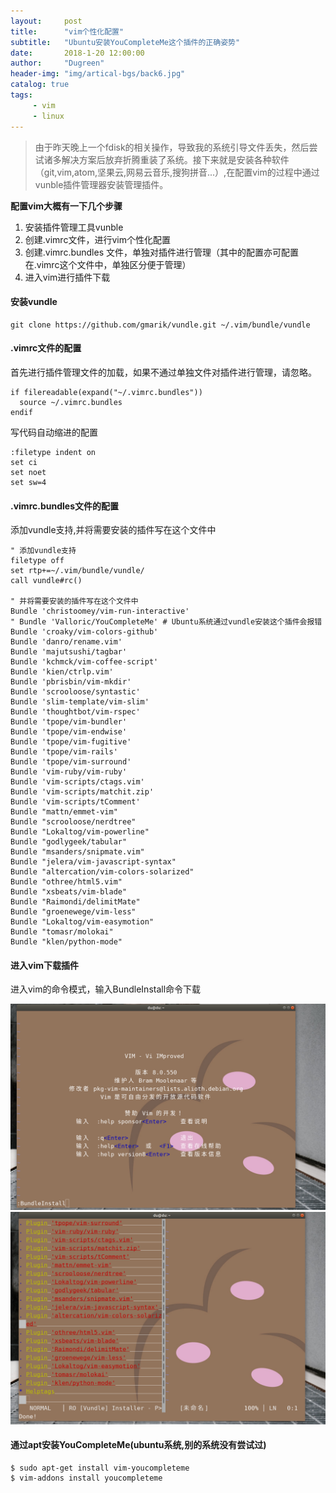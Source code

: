 ```yaml
---
layout:     post
title:      "vim个性化配置"
subtitle:   "Ubuntu安装YouCompleteMe这个插件的正确姿势"
date:       2018-1-20 12:00:00
author:     "Dugreen"
header-img: "img/artical-bgs/back6.jpg"
catalog: true
tags:
     - vim
     - linux
---
```


> 由于昨天晚上一个fdisk的相关操作，导致我的系统引导文件丢失，然后尝试诸多解决方案后放弃折腾重装了系统。接下来就是安装各种软件（git,vim,atom,坚果云,网易云音乐,搜狗拼音...）,在配置vim的过程中通过vunble插件管理器安装管理插件。

**配置vim大概有一下几个步骤**

1. 安装插件管理工具vunble
2. 创建.vimrc文件，进行vim个性化配置
3. 创建.vimrc.bundles 文件，单独对插件进行管理（其中的配置亦可配置在.vimrc这个文件中，单独区分便于管理）
4. 进入vim进行插件下载

#### 安装vundle

```
git clone https://github.com/gmarik/vundle.git ~/.vim/bundle/vundle
```

#### .vimrc文件的配置

首先进行插件管理文件的加载，如果不通过单独文件对插件进行管理，请忽略。

```
if filereadable(expand("~/.vimrc.bundles"))
  source ~/.vimrc.bundles
endif
```

写代码自动缩进的配置

```
:filetype indent on
set ci
set noet
set sw=4
```

#### .vimrc.bundles文件的配置

添加vundle支持,并将需要安装的插件写在这个文件中

```
" 添加vundle支持
filetype off
set rtp+=~/.vim/bundle/vundle/
call vundle#rc()

" 并将需要安装的插件写在这个文件中
Bundle 'christoomey/vim-run-interactive'
" Bundle 'Valloric/YouCompleteMe' # Ubuntu系统通过vundle安装这个插件会报错
Bundle 'croaky/vim-colors-github'
Bundle 'danro/rename.vim'
Bundle 'majutsushi/tagbar'
Bundle 'kchmck/vim-coffee-script'
Bundle 'kien/ctrlp.vim'
Bundle 'pbrisbin/vim-mkdir'
Bundle 'scrooloose/syntastic'
Bundle 'slim-template/vim-slim'
Bundle 'thoughtbot/vim-rspec'
Bundle 'tpope/vim-bundler'
Bundle 'tpope/vim-endwise'
Bundle 'tpope/vim-fugitive'
Bundle 'tpope/vim-rails'
Bundle 'tpope/vim-surround'
Bundle 'vim-ruby/vim-ruby'
Bundle 'vim-scripts/ctags.vim'
Bundle 'vim-scripts/matchit.zip'
Bundle 'vim-scripts/tComment'
Bundle "mattn/emmet-vim"
Bundle "scrooloose/nerdtree"
Bundle "Lokaltog/vim-powerline"
Bundle "godlygeek/tabular"
Bundle "msanders/snipmate.vim"
Bundle "jelera/vim-javascript-syntax"
Bundle "altercation/vim-colors-solarized"
Bundle "othree/html5.vim"
Bundle "xsbeats/vim-blade"
Bundle "Raimondi/delimitMate"
Bundle "groenewege/vim-less"
Bundle "Lokaltog/vim-easymotion"
Bundle "tomasr/molokai"
Bundle "klen/python-mode"
```

#### 进入vim下载插件

进入vim的命令模式，输入BundleInstall命令下载

![](img/artical-includes/vim2.png) 
![](img/artical-includes/vim1.png)


#### 通过apt安装YouCompleteMe(ubuntu系统,别的系统没有尝试过)

```
$ sudo apt-get install vim-youcompleteme
$ vim-addons install youcompleteme
```


